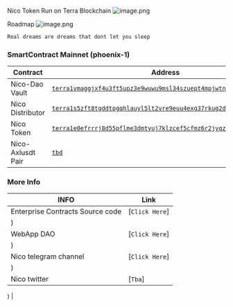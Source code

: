 Nico Token Run on Terra Blockchain 
![image.png](https://raw.githubusercontent.com/NicoToken/NICOToken/main/asset/Nicologo.png)

Roadmap
![image.png](https://raw.githubusercontent.com/NicoToken/NICOToken/main/whitepaper/Whitepaper-nico.jpg)

```bash
Real dreams are dreams that dont let you sleep
```


### SmartContract Mainnet (phoenix-1)

| Contract            | Address   |
| ------------------- | --------- |
| Nico-Dao Vault      |[`terra1vmaggjxf4u3ft5upz3e9wuwu9msl34szuept4mpjwtnud4l65eaqvxyh5u`](https://terrasco.pe/mainnet/address/terra1vmaggjxf4u3ft5upz3e9wuwu9msl34szuept4mpjwtnud4l65eaqvxyh5u)        |
| Nico Distributor    | [`terra1s5zft8tgddtpgqhlauyl5lt2vre9euu4exg37rkug2dv4l7leygqsvj79g`](https://terrasco.pe/mainnet/address/terra1s5zft8tgddtpgqhlauyl5lt2vre9euu4exg37rkug2dv4l7leygqsvj79g)        |
| Nico Token          | [`terra1e0efrrrj8d55pflme3dmtyuj7klzcef5cfmz6r2jyqz77kk2jz3qa6drg3`](https://terrasco.pe/mainnet/address/terra1e0efrrrj8d55pflme3dmtyuj7klzcef5cfmz6r2jyqz77kk2jz3qa6drg3)        |
| Nico-Axlusdt Pair   | [`tbd`]() |




### More Info
| INFO                | Link         |
| ------------------- | ---------    |
| Enterprise Contracts Source code                           | [`Click Here`]|(https://github.com/terra-money/enterprise-contracts
) |
| WebApp DAO                            | [`Click Here`]|(https://enterprise.money/dao/terra1vmaggjxf4u3ft5upz3e9wuwu9msl34szuept4mpjwtnud4l65eaqvxyh5u/staking
) |
| Nico telegram channel                           | [`Click Here`]|(https://t.me/nicotalk1201
) |
| Nico twitter                           | [`Tba`]|(

) |
